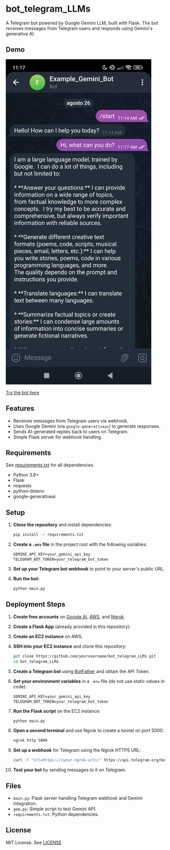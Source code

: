 # bot_telegram_LLMs

A Telegram bot powered by Google Gemini LLM, built with Flask. The bot receives messages from Telegram users and responds using Gemini's generative AI.

## Demo

![Telegram Bot Screenshot](example.jpeg)

[Try the bot here](https://t.me/example_gemini_bot)

## Features

- Receives messages from Telegram users via webhook.
- Uses Google Gemini (via `google-generativeai`) to generate responses.
- Sends AI-generated replies back to users on Telegram.
- Simple Flask server for webhook handling.

## Requirements

See [requirements.txt](requirements.txt) for all dependencies.

- Python 3.8+
- Flask
- requests
- python-dotenv
- google-generativeai

## Setup

1. **Clone the repository** and install dependencies:

    ```sh
    pip install -r requirements.txt
    ```

2. **Create a `.env` file** in the project root with the following variables:

    ```
    GEMINI_API_KEY=your_gemini_api_key
    TELEGRAM_BOT_TOKEN=your_telegram_bot_token
    ```

3. **Set up your Telegram bot webhook** to point to your server's public URL.

4. **Run the bot:**

    ```sh
    python main.py
    ```

## Deployment Steps

1. **Create free accounts** on [Google AI](https://ai.google.dev/), [AWS](https://aws.amazon.com/), and [Ngrok](https://ngrok.com/).
2. **Create a Flask App** (already provided in this repository).
3. **Create an EC2 instance** on AWS.
4. **SSH into your EC2 instance** and clone this repository:

    ```sh
    git clone https://github.com/yourusername/bot_telegram_LLMs.git
    cd bot_telegram_LLMs
    ```

5. **Create a Telegram bot** using [BotFather](https://t.me/botfather) and obtain the API Token.
6. **Set your environment variables** in a `.env` file (do not use static values in code):

    ```
    GEMINI_API_KEY=your_gemini_api_key
    TELEGRAM_BOT_TOKEN=your_telegram_bot_token
    ```

7. **Run the Flask script** on the EC2 instance:

    ```sh
    python main.py
    ```

8. **Open a second terminal** and use Ngrok to create a tunnel on port 5000:

    ```sh
    ngrok http 5000
    ```

9. **Set up a webhook** for Telegram using the Ngrok HTTPS URL:

    ```sh
    curl -F "url=https://<your-ngrok-url>/" https://api.telegram.org/bot<YOUR_TELEGRAM_BOT_TOKEN>/setWebhook
    ```

10. **Test your bot** by sending messages to it on Telegram.

## Files

- `main.py`: Flask server handling Telegram webhook and Gemini integration.
- `gem.py`: Simple script to test Gemini API.
- `requirements.txt`: Python dependencies.

## License

MIT License. See [LICENSE](LICENSE)
